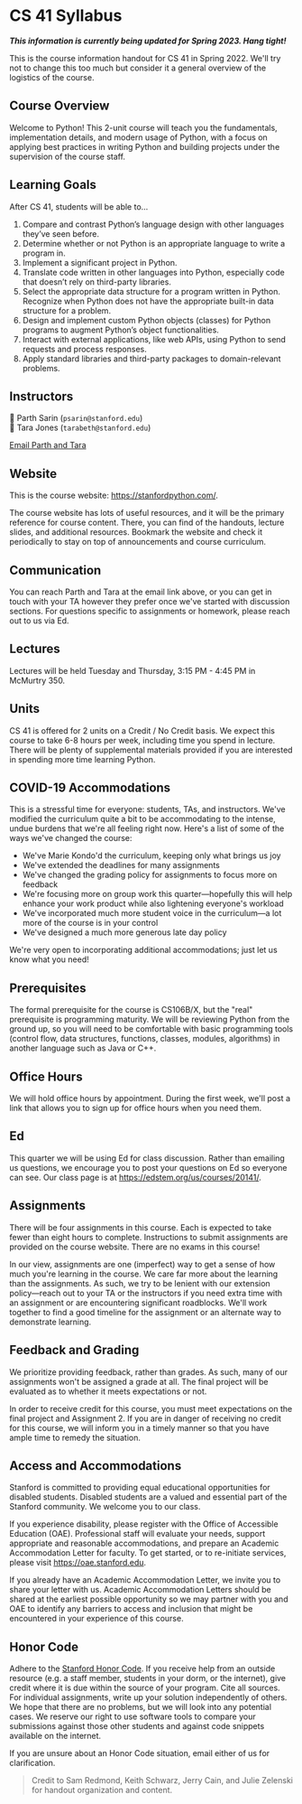 # CS 41 Syllabus

***This information is currently being updated for Spring 2023. Hang tight!***

This is the course information handout for CS 41 in Spring 2022. We'll try not to change this too much but consider it a general overview of the logistics of the course.

## Course Overview

Welcome to Python! This 2-unit course will teach you the fundamentals, implementation details, and modern usage of Python, with a focus on applying best practices in writing Python and building projects under the supervision of the course staff.

## Learning Goals

After CS 41, students will be able to…

1. Compare and contrast Python’s language design with other languages they’ve seen before.
2. Determine whether or not Python is an appropriate language to write a program in.
3. Implement a significant project in Python.
4. Translate code written in other languages into Python, especially code that doesn’t rely on third-party libraries.
5. Select the appropriate data structure for a program written in Python. Recognize when Python does not have the appropriate built-in data structure for a problem.
6. Design and implement custom Python objects (classes) for Python programs to augment Python’s object functionalities.
7. Interact with external applications, like web APIs, using Python to send requests and process responses.
8. Apply standard libraries and third-party packages to domain-relevant problems.

## Instructors
🦄 Parth Sarin (`psarin@stanford.edu`)  
🐎 Tara Jones (`tarabeth@stanford.edu`)

[Email Parth and Tara](mailto:psarin@stanford.edu,tarabeth@stanford.edu)

## Website
This is the course website: <https://stanfordpython.com/>.

The course website has lots of useful resources, and it will be the primary reference for course content. There, you can find of the handouts, lecture slides, and additional resources. Bookmark the website and check it periodically to stay on top of announcements and course curriculum.

## Communication
You can reach Parth and Tara at the email link above, or you can get in touch with your TA however they prefer once we've started with discussion sections. For questions specific to assignments or homework, please reach out to us via Ed.

## Lectures
Lectures will be held Tuesday and Thursday, 3:15 PM - 4:45 PM in McMurtry 350.

## Units
CS 41 is offered for 2 units on a Credit / No Credit basis. We expect this course to take 6-8 hours per week, including time you spend in lecture. There will be plenty of supplemental materials provided if you are interested in spending more time learning Python.

## COVID-19 Accommodations
This is a stressful time for everyone: students, TAs, and instructors. We've modified the curriculum quite a bit to be accommodating to the intense, undue burdens that we're all feeling right now. Here's a list of some of the ways we've changed the course:
* We've Marie Kondo'd the curriculum, keeping only what brings us joy
* We've extended the deadlines for many assignments
* We've changed the grading policy for assignments to focus more on feedback
* We're focusing more on group work this quarter—hopefully this will help enhance your work product while also lightening everyone's workload
* We've incorporated much more student voice in the curriculum—a lot more of the course is in your control
* We've designed a much more generous late day policy

We're very open to incorporating additional accommodations; just let us know what you need!

## Prerequisites
The formal prerequisite for the course is CS106B/X, but the "real" prerequisite is programming maturity. We will be reviewing Python from the ground up, so you will need to be comfortable with basic programming tools (control flow, data structures, functions, classes, modules, algorithms) in another language such as Java or C++.

## Office Hours
We will hold office hours by appointment. During the first week, we'll post a link that allows you to sign up for office hours when you need them.

## Ed
This quarter we will be using Ed for class discussion. Rather than emailing us questions, we encourage you to post your questions on Ed so everyone can see. Our class page is at <https://edstem.org/us/courses/20141/>.

## Assignments
There will be four assignments in this course. Each is expected to take fewer than eight hours to complete. Instructions to submit assignments are provided on the course website. There are no exams in this course!

In our view, assignments are one (imperfect) way to get a sense of how much you're learning in the course. We care far more about the learning than the assignments. As such, we try to be lenient with our extension policy—reach out to your TA or the instructors if you need extra time with an assignment or are encountering significant roadblocks. We'll work together to find a good timeline for the assignment or an alternate way to demonstrate learning.

## Feedback and Grading
We prioritize providing feedback, rather than grades. As such, many of our assignments won't be assigned a grade at all. The final project will be evaluated as to whether it meets expectations or not.

In order to receive credit for this course, you must meet expectations on the final project and Assignment 2. If you are in danger of receiving no credit for this course, we will inform you in a timely manner so that you have ample time to remedy the situation.

## Access and Accommodations
Stanford is committed to providing equal educational opportunities for disabled students. Disabled students are a valued and essential part of the Stanford community. We welcome you to our class.

If you experience disability, please register with the Office of Accessible Education (OAE). Professional staff will evaluate your needs, support appropriate and reasonable accommodations, and prepare an Academic Accommodation Letter for faculty. To get started, or to re-initiate services, please visit <https://oae.stanford.edu>.

If you already have an Academic Accommodation Letter, we invite you to share your letter with us. Academic Accommodation Letters should be shared at the earliest possible opportunity so we may partner with you and OAE to identify any barriers to access and inclusion that might be encountered in your experience of this course.

## Honor Code
Adhere to the [Stanford Honor Code](https://cs.stanford.edu/degrees/ug/HonorCode.shtml). If you receive help from an outside resource (e.g. a staff member, students in your dorm, or the internet), give credit where it is due within the source of your program. Cite all sources. For individual assignments, write up your solution independently of others. We hope that there are no problems, but we will look into any potential cases. We reserve our right to use software tools to compare your submissions against those other students and against code snippets available on the internet.

If you are unsure about an Honor Code situation, email either of us for clarification.

> Credit to Sam Redmond, Keith Schwarz, Jerry Cain, and Julie Zelenski for handout organization and content.
